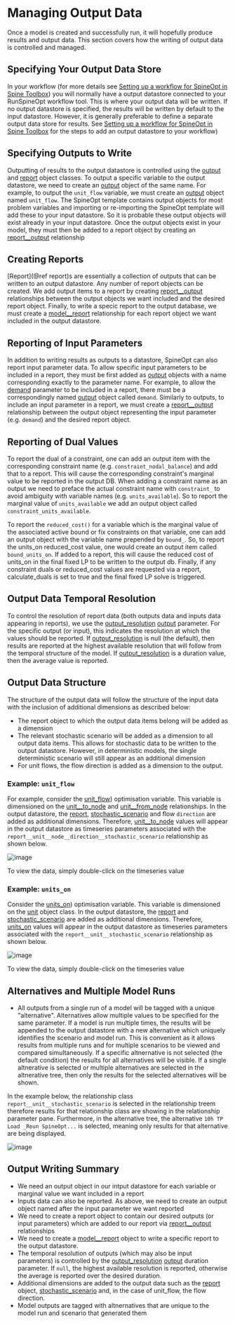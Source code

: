 # Managing Output Data

Once a model is created and successfully run, it will hopefully produce results and output data. This section covers how the writing of output data is controlled and managed.

## Specifying Your Output Data Store
In your workflow (for more details see [Setting up a workflow for SpineOpt in Spine Toolbox](@ref)) you will normally have a output datastore connected to your RunSpineOpt workflow tool. This is where your output data will be written. If no output datastore is specified, the results will be written by default to the input datastore. However, it is generally preferable to define a separate output data store for results. See [Setting up a workflow for SpineOpt in Spine Toolbox](@ref) for the steps to add an output datastore to your workflow)

## Specifying Outputs to Write
Outputting of results to the output datastore is controlled using the [output](@ref) and [report](@ref) object classes. To output a specific variable to the output datastore, we need to create an [output](@ref) object of the same name. For example, to output the `unit_flow` variable, we must create an [output](@ref) object named `unit_flow`. The SpineOpt template contains output objects for most problem variables and importing or re-importing the SpineOpt template will add these to your input datastore. So it is probable these output objects will exist already in your input datastore. Once the output objects exist in your model, they must then be added to a report object by creating an [report\_\_output](@ref) relationship

## Creating Reports
[Report](@ref report)s are essentially a collection of outputs that can be written to an output datastore. Any number of report objects can be created. We add output items to a report by creating [report\_\_output](@ref) relationships between the output objects we want included and the desired report object. Finally, to write a specic report to the output database, we must create a [model\_\_report](@ref) relationship for each report object we want included in the output datastore.

## Reporting of Input Parameters
In addition to writing results as outputs to a datastore, SpineOpt can also report input parameter data. To allow specific input parameters to be included in a report, they must be first added as [output](@ref) objects with a name corresponding exactly to the parameter name. For example, to allow the [demand](@ref) parameter to be included in a report, there must be a correspondingly named [output](@ref) object called `demand`. Similarly to outputs, to include an input parameter in a report, we must create a [report\_\_output](@ref) relationship between the output object representing the input parameter (e.g. `demand`) and the desired report object.

## Reporting of Dual Values
To report the dual of a constraint, one can add an output item with the corresponding constraint name (e.g. `constraint_nodal_balance`) and add that to a report. This will cause the corresponding constraint's marginal value to be reported in the output DB. When adding a constraint name as an output we need to preface the actual constraint name with `constraint_` to avoid ambiguity with variable names (e.g. `units_available`). So to report the marginal value of `units_available` we add an output object called `constraint_units_available`.

To report the `reduced_cost()` for a variable which is the marginal value of the associated active bound or fix constraints
on that variable, one can add an output object with the variable name prepended by `bound_`. So, to report the units_on reduced_cost value, one would create an output item called `bound_units_on`. If added to a report, this will cause the reduced cost of units_on in the final fixed LP to be written to the output db.
Finally, if any constraint duals or reduced_cost values are requested via a report, calculate_duals is set to true and the final fixed LP solve is triggered.

## Output Data Temporal Resolution
To control the resolution of report data (both outputs data and inputs data appearing in reports), we use the [output\_resolution](@ref) [output](@ref) parameter. For the specific output (or input), this indicates the resolution at which the values should be reported. If [output\_resolution](@ref) is null (the default), then results are reported at the highest available resolution that will follow from the temporal structure of the model. If [output\_resolution](@ref) is a duration value, then the average value is reported. 

## Output Data Structure
The structure of the output data will follow the structure of the input data with the inclusion of additional dimensions as described below:
 - The report object to which the output data items belong will be added as a dimension
 - The relevant stochastic scenario will be added as a dimension to all output data items. This allows for stochastic data to be written to the output datastore. However, in deterministic models, the single deterministic scenario will still appear as an additional dimension
 - For unit flows, the flow direction is added as a dimension to the output. 

### Example: `unit_flow`
 For example, consider the [unit\_flow](@ref)) optimisation variable. This variable is dimensioned on the [unit\_\_to_node](@ref) and [unit\_\_from_node](@ref) relationships. In the output datastore, the [report](@ref), [stochastic\_scenario](@ref) and flow `direction` are added as additional dimensions. Therefore, [unit\_\_to_node](@ref) values will appear in the output datastore as timeseries parameters associated with the `report__unit__node__direction__stochastic_scenario` relationship as shown below.

![image](https://github.com/Spine-project/SpineOpt.jl/blob/master/docs/src/figs/output_data_unit_flow.png?raw=true)

To view the data, simply double-click on the timeseries value

### Example: `units_on`
 Consider the [units\_on](@ref)) optimisation variable. This variable is dimensioned on the [unit](@ref) object class. In the output datastore, the [report](@ref) and [stochastic\_scenario](@ref) are added as additional dimensions. Therefore, [units\_on](@ref) values will appear in the output datastore as timeseries parameters associated with the `report__unit__stochastic_scenario` relationship as shown below.

![image](https://github.com/Spine-project/SpineOpt.jl/blob/1d158d7f76e0dc4d6952c6f6f95c21c4c0dc803d/docs/src/figs/output_data_units_on.png?raw=true)

To view the data, simply double-click on the timeseries value

## Alternatives and Multiple Model Runs
- All outputs from a single run of a model will be tagged with a unique "alternative". Alternatives allow multiple values to be specified for the same parameter. If a model is run multiple times, the results will be appended to the output datastore with a new alternative which uniquely identifies the scenario and model run. This is convenient as it allows results from multiple runs and for multiple scenarios to be viewed and compared simultaneously. If a specific altnernative is not selected (the default condition) the results for all alternatives will be visible. If a single altnerative is selected or multiple alternatives are selected in the altnerative tree, then only the results for the selected alternatives will be shown. 

In the example below, the relationship class `report__unit__stochastic_scenario` is selected in the relationship treem therefore results for that relationship class are showing in the relationship parameter pane. Furthermore, in the alternative tree, the alternative `10h TP Load _Reun SpineOpt...` is selected, meaning only results for that alternative are being displayed.

![image](https://github.com/Spine-project/SpineOpt.jl/blob/master/docs/src/figs/output_data_altneratives.png?raw=true)

## Output Writing Summary
 - We need an output object in our intput datastore for each variable or marginal value we want included in a report
 - Inputs data can also be reported. As above, we need to create an output object named after the input parameter we want reported 
 - We need to create a report object to contain our desired outputs (or input parameters) which are added to our report via [report\_\_output](@ref) relationships
 - We need to create a [model\_\_report](@ref) object to write a specific report to the output datastore.
 - The temporal resolution of outputs (which may also be input parameters) is controlled by the [output\_resolution](@ref) [output](@ref) duration parameter. If `null`, the highest available resolution is reported, otherwise the average is reported over the desired duration. 
 - Additional dimensions are added to the output data such as the [report](@ref) object, [stochastic\_scenario](@ref) and, in the case of unit_flow, the flow direction. 
 - Model outputs are tagged with altnernatives that are unique to the model run and scenario that generated them
